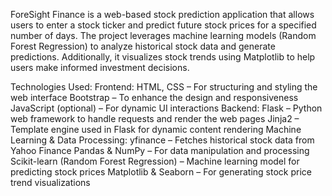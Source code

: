 ForeSight Finance is a web-based stock prediction application that allows users to enter a stock ticker and predict future stock prices for a specified number of days. The project leverages machine learning models (Random Forest Regression) to analyze historical stock data and generate predictions. Additionally, it visualizes stock trends using Matplotlib to help users make informed investment decisions.

Technologies Used:
Frontend:
HTML, CSS – For structuring and styling the web interface
Bootstrap – To enhance the design and responsiveness
JavaScript (optional) – For dynamic UI interactions
Backend:
Flask – Python web framework to handle requests and render the web pages
Jinja2 – Template engine used in Flask for dynamic content rendering
Machine Learning & Data Processing:
yfinance – Fetches historical stock data from Yahoo Finance
Pandas & NumPy – For data manipulation and processing
Scikit-learn (Random Forest Regression) – Machine learning model for predicting stock prices
Matplotlib & Seaborn – For generating stock price trend visualizations
